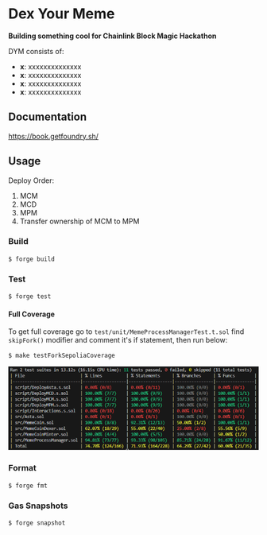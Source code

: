 # Dex Your Meme

**Building something cool for Chainlink Block Magic Hackathon**

DYM consists of:

-   **x**: xxxxxxxxxxxxxx
-   **x**: xxxxxxxxxxxxxx
-   **x**: xxxxxxxxxxxxxx
-   **x**: xxxxxxxxxxxxxx

## Documentation

https://book.getfoundry.sh/

## Usage

Deploy Order:

1. MCM
2. MCD
3. MPM
4. Transfer ownership of MCM to MPM

### Build

```shell
$ forge build
```

### Test

```shell
$ forge test
```

#### Full Coverage

To get full coverage go to `test/unit/MemeProcessManagerTest.t.sol` find `skipFork()` modifier and comment it's if statement, then run below:

```bash
$ make testForkSepoliaCoverage
```

![Test Coverage](images/test_coverage.png)

### Format

```shell
$ forge fmt
```

### Gas Snapshots

```shell
$ forge snapshot
```
